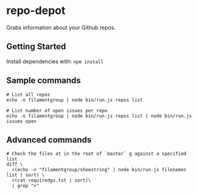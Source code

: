 # repo-depot

Grabs information about your Github repos.

## Getting Started

Install dependencies with: `npm install`

## Sample commands

```
# List all repos
echo -n filamentgroup | node bin/run.js repos list

# List number of open issues per repo
echo -n filamentgroup | node bin/run.js repos list | node bin/run.js issues open
```

## Advanced commands

```
# Check the files at in the root of `master` g against a specified list
diff \
  <(echo -n "filamentgroup/shoestring" | node bin/run.js filenames list | sort) \
  <(cat requiredgs.txt | sort)\
  | grep ">"
```
